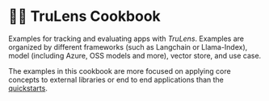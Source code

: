 # 🧑‍🍳 TruLens Cookbook

Examples for tracking and evaluating apps with _TruLens_. Examples are organized by different frameworks (such as Langchain or Llama-Index), model (including Azure, OSS models and more), vector store, and use case.

The examples in this cookbook are more focused on applying core concepts to external libraries or end to end applications than the [quickstarts](../getting_started/quickstarts/quickstart.ipynb).
